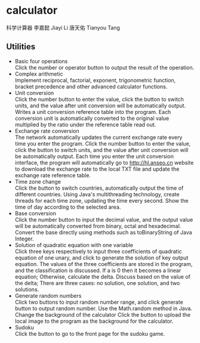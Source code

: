 # calculator
科学计算器
李嘉懿 Jiayi Li 
唐天佑  Tianyou Tang
## Utilities
* Basic four operations<br> 
Click the number or operator button to output the result of the operation.
* Complex arithmetic<br> 
Implement reciprocal, factorial, exponent, trigonometric function, bracket precedence and other advanced calculator functions.
* Unit conversion<br> 
Click the number button to enter the value, click the button to switch units, and the value after unit conversion will be automatically output.
Writes a unit conversion reference table into the program. Each conversion unit is automatically converted to the original value multiplied by the ratio under the reference table read out.
* Exchange rate conversion<br> 
The network automatically updates the current exchange rate every time you enter the program. Click the number button to enter the value, click the button to switch units, and the value after unit conversion will be automatically output.
Each time you enter the unit conversion interface, the program will automatically go to http://hl.anseo.cn website to download the exchange rate to the local TXT file and update the exchange rate reference table.
* Time zone change<br> 
Click the button to switch countries, automatically output the time of different countries.
Using Java's multithreading technology, create threads for each time zone, updating the time every second. Show the time of day according to the selected area.
* Base conversion<br> 
Click the number button to input the decimal value, and the output value will be automatically converted from binary, octal and hexadecimal.
Convert the base directly using methods such as toBinaryString of Java Integer.
* Solution of quadratic equation with one variable<br> 
Click three keys respectively to input three coefficients of quadratic equation of one unary, and click to generate the solution of key output equation.
The values of the three coefficients are stored in the program, and the classification is discussed. If a is 0 then it becomes a linear equation; Otherwise, calculate the delta. Discuss based on the value of the delta; There are three cases: no solution, one solution, and two solutions.
* Generate random numbers<br> 
Click two buttons to input random number range, and click generate button to output random number.
Use the Math.random method in Java.
Change the background of the calculator
Click the button to upload the local image to the program as the background for the calculator.
* Sudoku<br> 
Click the button to go to the front page for the sudoku game.
